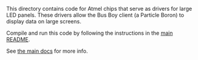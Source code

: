 This directory contains code for Atmel chips that serve as drivers for large LED
panels. These drivers allow the Bus Boy client (a Particle Boron) to display
data on large screens.

Compile and run this code by following the instructions in the
[main README](/README.md).

See [the main docs](../docs/index.md) for more info.
